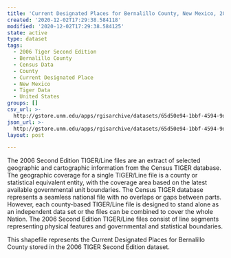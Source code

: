 ```yaml
---
title: 'Current Designated Places for Bernalillo County, New Mexico, 2006se TIGER'
created: '2020-12-02T17:29:38.584118'
modified: '2020-12-02T17:29:38.584125'
state: active
type: dataset
tags:
  - 2006 Tiger Second Edition
  - Bernalillo County
  - Census Data
  - County
  - Current Designated Place
  - New Mexico
  - Tiger Data
  - United States
groups: []
csv_url: >-
  http://gstore.unm.edu/apps/rgisarchive/datasets/65d50e94-1bbf-4594-9d91-8fd6bc547aaa/tgr2006se_bern_placecu.derived.csv
json_url: >-
  http://gstore.unm.edu/apps/rgisarchive/datasets/65d50e94-1bbf-4594-9d91-8fd6bc547aaa/tgr2006se_bern_placecu.derived.json
layout: post

---
```

The 2006 Second Edition TIGER/Line files are an extract of selected geographic and cartographic information from the Census TIGER database.  The geographic coverage for a single TIGER/Line file is a county or statistical equivalent entity, with the coverage area based on the latest available governmental unit boundaries. The Census TIGER database represents a seamless national file with no overlaps or gaps between parts.  However, each county-based TIGER/Line file is designed to stand alone as an independent data set or the files can be combined to cover the whole Nation.  The 2006 Second Edition  TIGER/Line files consist of line segments representing physical features and governmental and statistical boundaries.  

This shapefile represents the Current Designated Places for Bernalillo County stored in the 2006 TIGER Second Edition dataset.
